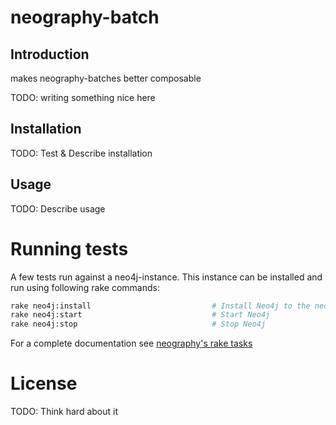 # neography-batch

## Introduction
makes neography-batches better composable

TODO: writing something nice here

## Installation
TODO: Test & Describe installation

## Usage
TODO: Describe usage

# Running tests
A few tests run against a neo4j-instance. This instance can be installed and run using following rake commands:
```sh
rake neo4j:install                           # Install Neo4j to the neo4j directory under your project
rake neo4j:start                             # Start Neo4j
rake neo4j:stop                              # Stop Neo4j
```

For a complete documentation see [neography's rake tasks](https://github.com/maxdemarzi/neography/wiki/Rake-tasks "Rake tasks")

# License
TODO: Think hard about it